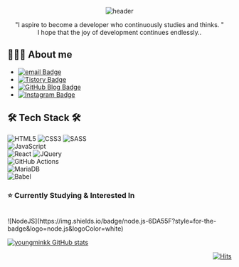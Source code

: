 <div align="center">

![header](https://capsule-render.vercel.app/api?type=waving&color=gradient&height=300&section=header&text=YoungMin%20Kim&desc=Web%20developer&descSize=30&descAlign=65&fontSize=90&fontAlign=50&fontAlignY=45&animation=twinkling)

"I aspire to become a developer who continuously studies and thinks. "<br />
I hope that the joy of development continues endlessly..

</div>

## 👨🏻‍💻 About me


- [![email Badge](https://img.shields.io/badge/-Gmail-d14836?style=plastic&logo=Gmail&logoColor=white&link=mailto:mmmin0610@gmail.com)](mailto:mmmin0610@gmail.com)
- [![Tistory Badge](https://img.shields.io/badge/-tistory-11B48A?logo=vimeo&logoColor=white&style=plastic&link=https://mpago.tistory.com)](https://mpago.tistory.com)
- [![GitHub Blog Badge](https://img.shields.io/badge/-GitHub%20blog-black?style=plastic&logo=github&link=https://)](https://youngminkk.github.io)
- [![Instagram Badge](https://img.shields.io/badge/-Instagram-dd2a7b?style=plastic&logo=instagram&logoColor=white&link=https://www.instagram.com/m.m3_6/)](https://www.instagram.com/m.m3_6/)

## 🛠 Tech Stack 🛠

![HTML5](https://img.shields.io/badge/html5-%23E34F26.svg?style=for-the-badge&logo=html5&logoColor=white) ![CSS3](https://img.shields.io/badge/css3-%231572B6.svg?style=for-the-badge&logo=css3&logoColor=white) ![SASS](https://img.shields.io/badge/SASS-hotpink.svg?style=for-the-badge&logo=SASS&logoColor=white) <br />
![JavaScript](https://img.shields.io/badge/javascript-%23323330.svg?style=for-the-badge&logo=javascript&logoColor=%23F7DF1E) <br />
![React](https://img.shields.io/badge/react-%2320232a.svg?style=for-the-badge&logo=react&logoColor=%2361DAFB) ![JQuery](https://img.shields.io/badge/jquery-0769AD.svg?style=for-the-badge&logo=jquery&logoColor=white)<br />
![GitHub Actions](https://img.shields.io/badge/github%20actions-%232671E5.svg?style=for-the-badge&logo=githubactions&logoColor=white)<br />
![MariaDB](https://img.shields.io/badge/MariaDB-003545?style=for-the-badge&logo=mariadb&logoColor=white) <br />
![Babel](https://img.shields.io/badge/babel-F9DC3E.svg?style=for-the-badge&logo=babel&logoColor=black)

### ⭐️ Currently Studying & Interested In

<br />
![NodeJS](https://img.shields.io/badge/node.js-6DA55F?style=for-the-badge&logo=node.js&logoColor=white)

[![youngminkk GitHub stats](https://github-readme-stats.vercel.app/api?username=youngminkk&hide=contribs&count_private=true&show_icons=true&theme=dracula&include_all_commits=true)](https://github.com/youngminkk/github-readme-stats)

<div align="right">

[![Hits](https://hits.seeyoufarm.com/api/count/incr/badge.svg?url=https%3A%2F%2Fgithub.com%2Fyoungminkk%2Fhit-counter&count_bg=%2379C83D&title_bg=%23555555&icon=&icon_color=%23E7E7E7&title=hits&edge_flat=false)](https://hits.seeyoufarm.com)

</div>
